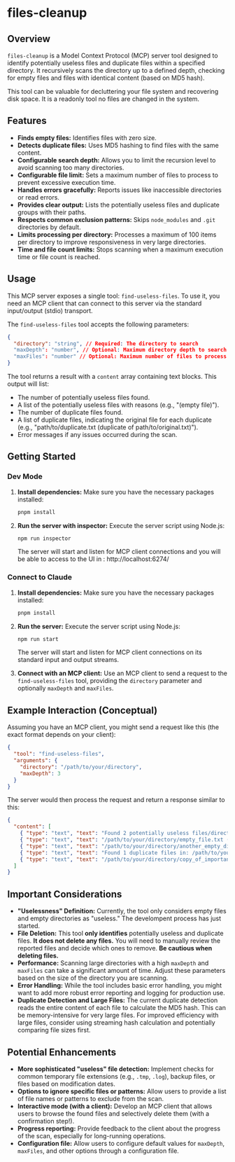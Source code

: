 # files-cleanup

## Overview

`files-cleanup` is a Model Context Protocol (MCP) server tool designed to identify potentially useless files and duplicate files within a specified directory. It recursively scans the directory up to a defined depth, checking for empty files and files with identical content (based on MD5 hash).

This tool can be valuable for decluttering your file system and recovering disk space.
It is a readonly tool no files are changed in the system.

## Features

- **Finds empty files:** Identifies files with zero size.
- **Detects duplicate files:** Uses MD5 hashing to find files with the same content.
- **Configurable search depth:** Allows you to limit the recursion level to avoid scanning too many directories.
- **Configurable file limit:** Sets a maximum number of files to process to prevent excessive execution time.
- **Handles errors gracefully:** Reports issues like inaccessible directories or read errors.
- **Provides clear output:** Lists the potentially useless files and duplicate groups with their paths.
- **Respects common exclusion patterns:** Skips `node_modules` and `.git` directories by default.
- **Limits processing per directory:** Processes a maximum of 100 items per directory to improve responsiveness in very large directories.
- **Time and file count limits:** Stops scanning when a maximum execution time or file count is reached.

## Usage

This MCP server exposes a single tool: `find-useless-files`. To use it, you need an MCP client that can connect to this server via the standard input/output (stdio) transport.

The `find-useless-files` tool accepts the following parameters:

```json
{
  "directory": "string", // Required: The directory to search
  "maxDepth": "number", // Optional: Maximum directory depth to search (default: 5, max: 10)
  "maxFiles": "number" // Optional: Maximum number of files to process (default: 1000)
}
```

The tool returns a result with a `content` array containing text blocks. This output will list:

- The number of potentially useless files found.
- A list of the potentially useless files with reasons (e.g., "(empty file)").
- The number of duplicate files found.
- A list of duplicate files, indicating the original file for each duplicate (e.g., "path/to/duplicate.txt (duplicate of path/to/original.txt)").
- Error messages if any issues occurred during the scan.

## Getting Started

### Dev Mode

1.  **Install dependencies:** Make sure you have the necessary packages installed:

    ```bash
    pnpm install
    ```

2.  **Run the server with inspector:** Execute the server script using Node.js:

    ```bash
    npm run inspector
    ```

    The server will start and listen for MCP client connections and you will be able to access to the UI in : http://localhost:6274/

### Connect to Claude

1.  **Install dependencies:** Make sure you have the necessary packages installed:

    ```bash
    pnpm install
    ```

2.  **Run the server:** Execute the server script using Node.js:

    ```bash
    npm run start
    ```

    The server will start and listen for MCP client connections on its standard input and output streams.

3.  **Connect with an MCP client:** Use an MCP client to send a request to the `find-useless-files` tool, providing the `directory` parameter and optionally `maxDepth` and `maxFiles`.

## Example Interaction (Conceptual)

Assuming you have an MCP client, you might send a request like this (the exact format depends on your client):

```json
{
  "tool": "find-useless-files",
  "arguments": {
    "directory": "/path/to/your/directory",
    "maxDepth": 3
  }
}
```

The server would then process the request and return a response similar to this:

```json
{
  "content": [
    { "type": "text", "text": "Found 2 potentially useless files/directories in: /path/to/your/directory" },
    { "type": "text", "text": "/path/to/your/directory/empty_file.txt (empty file)" },
    { "type": "text", "text": "/path/to/your/directory/another_empty_dir (empty directory)" },
    { "type": "text", "text": "Found 1 duplicate files in: /path/to/your/directory" },
    { "type": "text", "text": "/path/to/your/directory/copy_of_important.txt (duplicate of /path/to/your/directory/important.txt)" }
  ]
}
```

## Important Considerations

- **"Uselessness" Definition:** Currently, the tool only considers empty files and empty directories as "useless." The develompent process has just started.
- **File Deletion:** This tool **only identifies** potentially useless and duplicate files. **It does not delete any files.** You will need to manually review the reported files and decide which ones to remove. **Be cautious when deleting files.**
- **Performance:** Scanning large directories with a high `maxDepth` and `maxFiles` can take a significant amount of time. Adjust these parameters based on the size of the directory you are scanning.
- **Error Handling:** While the tool includes basic error handling, you might want to add more robust error reporting and logging for production use.
- **Duplicate Detection and Large Files:** The current duplicate detection reads the entire content of each file to calculate the MD5 hash. This can be memory-intensive for very large files. For improved efficiency with large files, consider using streaming hash calculation and potentially comparing file sizes first.

## Potential Enhancements

- **More sophisticated "useless" file detection:** Implement checks for common temporary file extensions (e.g., `.tmp`, `.log`), backup files, or files based on modification dates.
- **Options to ignore specific files or patterns:** Allow users to provide a list of file names or patterns to exclude from the scan.
- **Interactive mode (with a client):** Develop an MCP client that allows users to browse the found files and selectively delete them (with a confirmation step!).
- **Progress reporting:** Provide feedback to the client about the progress of the scan, especially for long-running operations.
- **Configuration file:** Allow users to configure default values for `maxDepth`, `maxFiles`, and other options through a configuration file.
